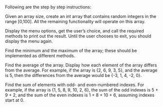 Following are the step by step instructions:

Given an array size, create an int array that contains random integers in the range [0,100]. All the remaining functionality will operate on this array.

Display the menu options, get the user’s choice, and call the required methods to print out the result. Until the user chooses to exit, you should display the menu again.

Find the minimum and the maximum of the array; these should be implemented as different methods.

Find the average of the array. Display how each element of the array differs from the average. For example, if the array is {2, 6, 9, 3, 5}, and the average is 5, then the differences from the average would be {-3, 1, 4, -2, 0}.

Find the sum of elements with odd- and even-numbered indexes. For example, if the array is {1, 5, 8, 9, 10, 2, 6}, the sum of the odd indexes is 5 + 9 + 2, and the sum of the even indexes is 1 + 8 + 10 + 6, assuming indexes start at 0.
